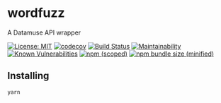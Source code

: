 # wordfuzz

A Datamuse API wrapper

[![License: MIT](https://img.shields.io/badge/License-MIT-yellow.svg)](https://opensource.org/licenses/MIT)
[![codecov](https://codecov.io/gh/molamk/wordfuzz/branch/master/graph/badge.svg)](https://codecov.io/gh/molamk/wordfuzz)
[![Build Status](https://travis-ci.com/molamk/wordfuzz.svg?branch=master)](https://travis-ci.com/molamk/wordfuzz)
[![Maintainability](https://api.codeclimate.com/v1/badges/29acd35d15206058f8ff/maintainability)](https://codeclimate.com/github/molamk/wordfuzz/maintainability)
[![Known Vulnerabilities](https://snyk.io/test/github/molamk/wordfuzz/badge.svg?targetFile=package.json)](https://snyk.io/test/github/molamk/wordfuzz?targetFile=package.json)
[![npm (scoped)](https://img.shields.io/npm/v/wordfuzz.svg)](https://www.npmjs.com/package/wordfuzz)
[![npm bundle size (minified)](https://img.shields.io/bundlephobia/min/wordfuzz.svg)](https://www.npmjs.com/package/wordfuzz)

## Installing

```bash
yarn
```